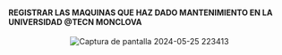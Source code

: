 #### REGISTRAR LAS MAQUINAS QUE HAZ DADO MANTENIMIENTO EN LA UNIVERSIDAD @TECN MONCLOVA

<div div class="image-container" align="center" >
  
![Captura de pantalla 2024-05-25 223413](https://github.com/eduardomv2/Infotec/assets/87501782/d3134d65-75bb-410e-a46c-0f4d5e08c16a)

</div>
